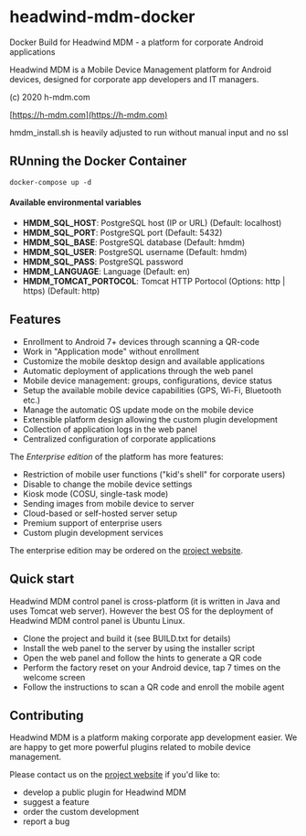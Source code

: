 # headwind-mdm-docker
Docker Build for Headwind MDM - a platform for corporate Android applications

Headwind MDM is a Mobile Device Management platform for Android devices, designed for corporate app developers and IT managers.

(c) 2020 h-mdm.com

[https://h-mdm.com](https://h-mdm.com)

hmdm_install.sh is heavily adjusted to run without manual input and no ssl

## RUnning the Docker Container

```
docker-compose up -d
```

#### Available environmental variables

- **HMDM_SQL_HOST**: PostgreSQL host (IP or URL) (Default: localhost)
- **HMDM_SQL_PORT**: PostgreSQL port (Default: 5432)
- **HMDM_SQL_BASE**: PostgreSQL database (Default: hmdm)
- **HMDM_SQL_USER**: PostgreSQL username (Default: hmdm)
- **HMDM_SQL_PASS**: PostgreSQL password
- **HMDM_LANGUAGE**: Language (Default: en)
- **HMDM_TOMCAT_PORTOCOL**: Tomcat HTTP Portocol (Options: http | https) (Default: http)

## Features

 - Enrollment to Android 7+ devices through scanning a QR-code
 - Work in "Application mode" without enrollment
 - Customize the mobile desktop design and available applications
 - Automatic deployment of applications through the web panel
 - Mobile device management: groups, configurations, device status
 - Setup the available mobile device capabilities (GPS, Wi-Fi, Bluetooth etc.)
 - Manage the automatic OS update mode on the mobile device
 - Extensible platform design allowing the custom plugin development
 - Collection of application logs in the web panel
 - Centralized configuration of corporate applications

The *Enterprise edition* of the platform has more features:

 - Restriction of mobile user functions ("kid's shell" for corporate users)
 - Disable to change the mobile device settings
 - Kiosk mode (COSU, single-task mode)
 - Sending images from mobile device to server
 - Cloud-based or self-hosted server setup
 - Premium support of enterprise users
 - Custom plugin development services

The enterprise edition may be ordered on the [project website](https://h-mdm.com).

## Quick start

Headwind MDM control panel is cross-platform (it is written in Java and uses Tomcat web server). However the best OS for the deployment of Headwind MDM control panel is Ubuntu Linux. 

 - Clone the project and build it (see BUILD.txt for details)
 - Install the web panel to the server by using the installer script
 - Open the web panel and follow the hints to generate a QR code
 - Perform the factory reset on your Android device, tap 7 times on the welcome screen
 - Follow the instructions to scan a QR code and enroll the mobile agent
 
## Contributing

Headwind MDM is a platform making corporate app development easier. We are happy to get more powerful plugins related to mobile device management. 

Please contact us on the [project website](https://h-mdm.com) if you'd like to:

 - develop a public plugin for Headwind MDM
 - suggest a feature
 - order the custom development
 - report a bug


